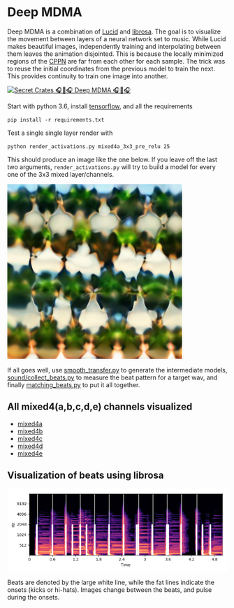 # Deep MDMA

Deep MDMA is a combination of [Lucid](https://github.com/tensorflow/lucid) and [librosa](https://librosa.github.io/librosa/).
The goal is to visualize the movement between layers of a neural network set to music.
While Lucid makes beautiful images, independently training and interpolating between them leaves the animation disjointed.
This is because the locally minimized regions of the [CPPN](https://en.wikipedia.org/wiki/Compositional_pattern-producing_network) are far from each other for each sample.
The trick was to reuse the initial coordinates from the previous model to train the next.
This provides continuity to train one image into another.

[![Secret Crates 🎧💊🎧 Deep MDMA 🎧💊🎧](https://img.youtube.com/vi/qPi5UPAlwl8/mqdefault.jpg)](https://www.youtube.com/watch?v=qPi5UPAlwl8)

Start with python 3.6, install [tensorflow](https://www.tensorflow.org/install/), and all the requirements

    pip install -r requirements.txt

Test a single single layer render with

    python render_activations.py mixed4a_3x3_pre_relu 25

This should produce an image like the one below.
If you leave off the last two arguments, `render_activations.py` will try to build a model for every one of the 3x3 mixed layer/channels.

![Mixed 4a layer viz](src/mixed4a_3x3_pre_relu_1.jpg)

If all goes well, use [smooth_transfer.py](smooth_transfer.py) to generate the intermediate models, [sound/collect_beats.py](sound/collect_beats.py) to measure the beat pattern for a target wav, and finally [matching_beats.py](matching_beats.py) to put it all together. 

## All mixed4(a,b,c,d,e) channels visualized

+ [mixed4a](src/display_mixed4a.md)
+ [mixed4b](src/display_mixed4b.md)
+ [mixed4c](src/display_mixed4c.md)
+ [mixed4d](src/display_mixed4d.md)
+ [mixed4e](src/display_mixed4e.md)

## Visualization of beats using librosa

![beats](src/beat_display_example.jpg)

Beats are denoted by the large white line, while the fat lines indicate the onsets (kicks or hi-hats). Images change between the beats, and pulse during the onsets.
